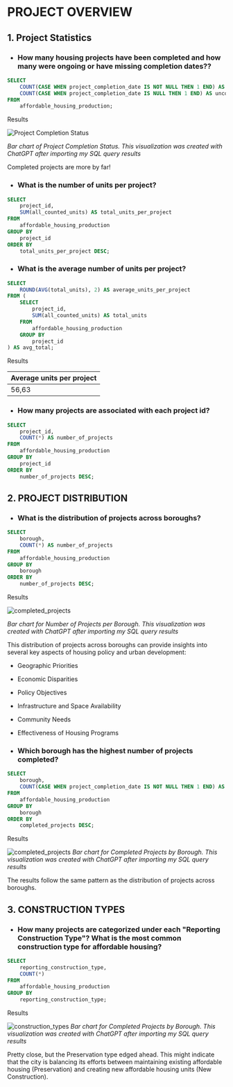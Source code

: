 # PROJECT OVERVIEW

## 1. Project Statistics

- ### How many housing projects have been completed and how many were ongoing or have missing completion dates??

```sql
SELECT 
    COUNT(CASE WHEN project_completion_date IS NOT NULL THEN 1 END) AS completed_projects,
    COUNT(CASE WHEN project_completion_date IS NULL THEN 1 END) AS uncompleted_projects
FROM
    affordable_housing_production;
```

Results

![Project Completion Status](/Section%201%20-%20Project%20Overview/images/project_completion_status.png)

*Bar chart of Project Completion Status. This visualization was created with ChatGPT after importing my SQL query results*

Completed projects are more by far!

- ### What is the number of units per project?

```sql
SELECT
    project_id,
    SUM(all_counted_units) AS total_units_per_project
FROM
    affordable_housing_production
GROUP BY
    project_id
ORDER BY
    total_units_per_project DESC;
```


- ### What is the average number of units per project?

```sql
SELECT
    ROUND(AVG(total_units), 2) AS average_units_per_project
FROM (
    SELECT 
        project_id,
        SUM(all_counted_units) AS total_units
    FROM
        affordable_housing_production
    GROUP BY
        project_id
) AS avg_total;
```

Results

| Average units per project |
|---------------------------|
|56,63                      |


- ### How many projects are associated with each project id?

```sql
SELECT
    project_id,
    COUNT(*) AS number_of_projects
FROM
    affordable_housing_production
GROUP BY
    project_id
ORDER BY
    number_of_projects DESC;
```


## 2. PROJECT DISTRIBUTION


- ### What is the distribution of projects across boroughs?

```sql
SELECT
    borough,
    COUNT(*) AS number_of_projects
FROM
    affordable_housing_production
GROUP BY
    borough
ORDER BY
    number_of_projects DESC;
```



Results

![completed_projects](/Section%201%20-%20Project%20Overview/images/number_of_projects_by_borough_chart.png)


*Bar chart for Number of Projects per Borough. This visualization was created with ChatGPT after importing my SQL query results*

This distribution of projects across boroughs can provide insights into several key aspects of housing policy and urban development:
- Geographic Priorities
- Economic Disparities
- Policy Objectives
- Infrastructure and Space Availability
- Community Needs
- Effectiveness of Housing Programs


- ### Which borough has the highest number of projects completed?

```sql
SELECT
    borough,
    COUNT(CASE WHEN project_completion_date IS NOT NULL THEN 1 END) AS completed_projects
FROM
    affordable_housing_production
GROUP BY
    borough
ORDER BY
    completed_projects DESC;
```


Results

![completed_projects](/Section%201%20-%20Project%20Overview/images/completed_projects_by_borough_graph.png)
*Bar chart for Completed Projects by Borough. This visualization was created with ChatGPT after importing my SQL query results*

The results follow the same pattern as the distribution of projects across boroughs.

## 3. CONSTRUCTION TYPES


- ### How many projects are categorized under each "Reporting Construction Type"? What is the most common construction type for affordable housing?

```sql
SELECT
    reporting_construction_type,
    COUNT(*)
FROM
    affordable_housing_production
GROUP BY
    reporting_construction_type;
```

Results

![construction_types](/Section%201%20-%20Project%20Overview/images/construction_type_bar_chart.png)
*Bar chart for Completed Projects by Borough. This visualization was created with ChatGPT after importing my SQL query results*

Pretty close, but the Preservation type edged ahead. This might indicate that the city is balancing its efforts between maintaining existing affordable housing (Preservation) and creating new affordable housing units (New Construction).
